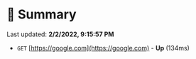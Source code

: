 # 📖 Summary
Last updated: **2/2/2022, 9:15:57 PM**

- `GET` [https://google.com](https://google.com) - **Up** (134ms)
